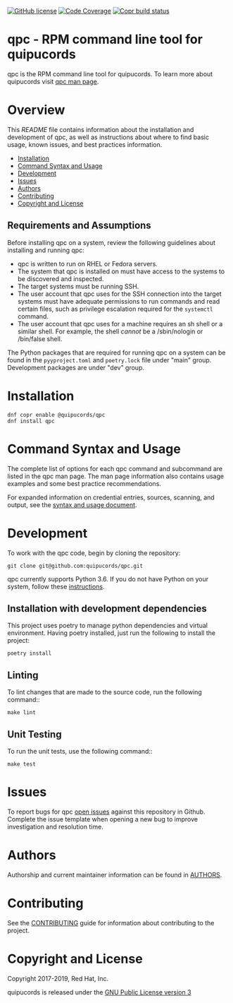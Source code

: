[![GitHub license](https://img.shields.io/github/license/quipucords/qpc.svg)](https://github.com/quipucords/qpc/blob/main/LICENSE)
[![Code Coverage](https://codecov.io/gh/quipucords/qpc/branch/main/graph/badge.svg)](https://codecov.io/gh/quipucords/qpc)
[![Copr build status](https://copr.fedorainfracloud.org/coprs/g/quipucords/qpc-latest/package/qpc/status_image/last_build.png)](https://copr.fedorainfracloud.org/coprs/g/quipucords/qpc-latest/package/qpc/)


# qpc - RPM command line tool for quipucords
qpc is the RPM command line tool for quipucords. To learn more about quipucords visit [qpc man page](docs/source/man.rst).

# Overview
This *README* file contains information about the installation and development of qpc, as well as instructions about where to find basic usage, known issues, and best practices information.

- [Installation](#installation)
- [Command Syntax and Usage](#commands)
- [Development](#development)
- [Issues](#issues)
- [Authors](#authors)
- [Contributing](#contributing)
- [Copyright and License](#copyright)

## Requirements and Assumptions
Before installing qpc on a system, review the following guidelines about installing and running qpc:

 * qpc is written to run on RHEL or Fedora servers.
 * The system that qpc is installed on must have access to the systems to be discovered and inspected.
 * The target systems must be running SSH.
 * The user account that qpc uses for the SSH connection into the target systems must have adequate permissions to run commands and read certain files, such as privilege escalation required for the `systemctl` command.
 * The user account that qpc uses for a machine requires an sh shell or a similar shell. For example, the shell *cannot* be a /sbin/nologin or /bin/false shell.

The Python packages that are required for running qpc on a system can be found in the `pyyproject.toml` and `poetry.lock` file under "main" group. Development packages are under "dev" group.

#  <a name="installation"></a> Installation
```
dnf copr enable @quipucords/qpc 
dnf install qpc
```

# <a name="commands"></a> Command Syntax and Usage
The complete list of options for each qpc command and subcommand are listed in the qpc man page. The man page information also contains usage examples and some best practice recommendations.

For expanded information on credential entries, sources, scanning, and output, see the [syntax and usage document](./docs/source/man.rst).

# <a name="development"></a> Development
To work with the qpc code, begin by cloning the repository:
```
git clone git@github.com:quipucords/qpc.git
```

qpc currently supports Python 3.6. If you do not have Python on your system, follow these [instructions](https://www.python.org/downloads/>).


## Installation with development dependencies

This project uses poetry to manage python dependencies and virtual environment. Having
poetry installed, just run the following to install the project:

```
poetry install
```

## Linting
To lint changes that are made to the source code, run the following command::
```
make lint
```

## Unit Testing
To run the unit tests, use the following command::
```
make test
```

# <a name="issues"></a> Issues
To report bugs for qpc [open issues](https://github.com/quipucords/qpc/issues) against this repository in Github. Complete the issue template when opening a new bug to improve investigation and resolution time.


# <a name="authors"></a> Authors
Authorship and current maintainer information can be found in [AUTHORS](AUTHORS.md).


# <a name="contributing"></a> Contributing
See the [CONTRIBUTING](CONTRIBUTING.md) guide for information about contributing to the project.


# <a name="copyright"></a> Copyright and License
Copyright 2017-2019, Red Hat, Inc.

quipucords is released under the [GNU Public License version 3](LICENSE)

